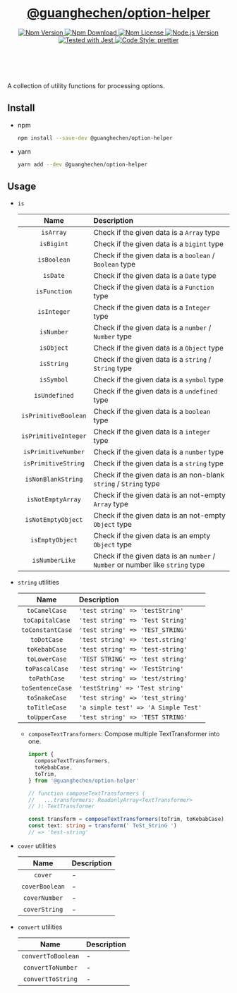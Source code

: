 <header>
  <h1 align="center">
    <a href="https://github.com/guanghechen/node-scaffolds/tree/master/packages/option-helper#readme">@guanghechen/option-helper</a>
  </h1>
  <div align="center">
    <a href="https://www.npmjs.com/package/@guanghechen/option-helper">
      <img
        alt="Npm Version"
        src="https://img.shields.io/npm/v/@guanghechen/option-helper.svg"
      />
    </a>
    <a href="https://www.npmjs.com/package/@guanghechen/option-helper">
      <img
        alt="Npm Download"
        src="https://img.shields.io/npm/dm/@guanghechen/option-helper.svg"
      />
    </a>
    <a href="https://www.npmjs.com/package/@guanghechen/option-helper">
      <img
        alt="Npm License"
        src="https://img.shields.io/npm/l/@guanghechen/option-helper.svg"
      />
    </a>
    <a href="https://github.com/nodejs/node">
      <img
        alt="Node.js Version"
        src="https://img.shields.io/node/v/@guanghechen/option-helper"
      />
    </a>
    <a href="https://github.com/facebook/jest">
      <img
        alt="Tested with Jest"
        src="https://img.shields.io/badge/tested_with-jest-9c465e.svg"
      />
    </a>
    <a href="https://github.com/prettier/prettier">
      <img
        alt="Code Style: prettier"
        src="https://img.shields.io/badge/code_style-prettier-ff69b4.svg?style=flat-square"
      />
    </a>
  </div>
</header>
<br/>


A collection of utility functions for processing options.

## Install

* npm

  ```bash
  npm install --save-dev @guanghechen/option-helper
  ```

* yarn

  ```bash
  yarn add --dev @guanghechen/option-helper
  ```

## Usage


  * `is`

    Name                  | Description
    :--------------------:|:----------------------------------------------------------------
    `isArray`             | Check if the given data is a `Array` type
    `isBigint`            | Check if the given data is a `bigint` type
    `isBoolean`           | Check if the given data is a `boolean` / `Boolean` type
    `isDate`              | Check if the given data is a `Date` type
    `isFunction`          | Check if the given data is a `Function` type
    `isInteger`           | Check if the given data is a `Integer` type
    `isNumber`            | Check if the given data is a `number` / `Number` type
    `isObject`            | Check if the given data is a `Object` type
    `isString`            | Check if the given data is a `string` / `String` type
    `isSymbol`            | Check if the given data is a `symbol` type
    `isUndefined`         | Check if the given data is a `undefined` type
    `isPrimitiveBoolean`  | Check if the given data is a `boolean` type
    `isPrimitiveInteger`  | Check if the given data is a `integer` type
    `isPrimitiveNumber`   | Check if the given data is a `number` type
    `isPrimitiveString`   | Check if the given data is a `string` type
    `isNonBlankString`    | Check if the given data is an non-blank `string` / `String` type
    `isNotEmptyArray`     | Check if the given data is an not-empty `Array` type
    `isNotEmptyObject`    | Check if the given data is an not-empty `Object` type
    `isEmptyObject`       | Check if the given data is an empty `Object` type
    `isNumberLike`        | Check if the given data is an `number` / `Number` or number like `string` type


  * `string` utilities

    Name                  | Description
    :--------------------:|:---------------------------------------
    `toCamelCase`         | `'test string' => 'testString'`
    `toCapitalCase`       | `'test string' => 'Test String'`
    `toConstantCase`      | `'test string' => 'TEST_STRING'`
    `toDotCase`           | `'test string' => 'test.string'`
    `toKebabCase`         | `'test string' => 'test-string'`
    `toLowerCase`         | `'TEST STRING' => 'test string'`
    `toPascalCase`        | `'test string' => 'TestString'`
    `toPathCase`          | `'test string' => 'test/string'`
    `toSentenceCase`      | `'testString' => 'Test string'`
    `toSnakeCase`         | `'test string' => 'test_string'`
    `toTitleCase`         | `'a simple test' => 'A Simple Test'`
    `toUpperCase`         | `'test string' => 'TEST STRING'`


    - `composeTextTransformers`: Compose multiple TextTransformer into one.

      ```typescript
      import {
        composeTextTransformers,
        toKebabCase,
        toTrim,
      } from '@guanghechen/option-helper'

      // function composeTextTransformers (
      //   ...transformers: ReadonlyArray<TextTransformer>
      // ): TextTransformer

      const transform = composeTextTransformers(toTrim, toKebabCase)
      const text: string = transform(' TeSt_StrinG ')
      // => 'test-string'
      ```

  * `cover` utilities

    Name                  | Description
    :--------------------:|:---------------------------------------
    `cover`               | -
    `coverBoolean`        | -
    `coverNumber`         | -
    `coverString`         | -

  * `convert` utilities

    Name                  | Description
    :--------------------:|:---------------------------------------
    `convertToBoolean`    | -
    `convertToNumber`     | -
    `convertToString`     | -


[homepage]: https://github.com/guanghechen/node-scaffolds/tree/master/packages/option-helper#readme
